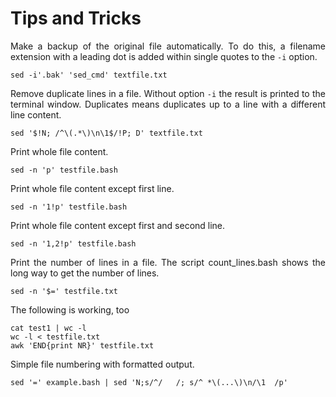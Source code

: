 # Tips and Tricks

<p align="justify">Make a backup of the original file automatically. To do this, a filename extension with a leading dot is added within single quotes to the <code>-i</code> option.</p> 

    sed -i'.bak' 'sed_cmd' textfile.txt

<p align="justify">Remove duplicate lines in a file. Without option <code>-i</code> the result is printed to the terminal window. Duplicates means duplicates up to a line with a different line content.</p> 

    sed '$!N; /^\(.*\)\n\1$/!P; D' textfile.txt

Print whole file content.

    sed -n 'p' testfile.bash

Print whole file content except first line.

    sed -n '1!p' testfile.bash

Print whole file content except first and second line.

    sed -n '1,2!p' testfile.bash

<p align="justify">Print the number of lines in a file. The script count_lines.bash shows the long way to get the number of lines.</p>

    sed -n '$=' testfile.txt

The following is working, too

    cat test1 | wc -l
    wc -l < testfile.txt
    awk 'END{print NR}' testfile.txt

Simple file numbering with formatted output.

    sed '=' example.bash | sed 'N;s/^/   /; s/^ *\(...\)\n/\1  /p'

    

    
    
